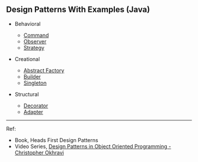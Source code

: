 ## Design Patterns With Examples (Java)

- Behavioral
  - [Command](https://github.com/gauravghongde/java-design-patterns/tree/master/_Behavioral/Command)
  - [Observer](https://github.com/gauravghongde/java-design-patterns/tree/master/_Behavioral/Observer)
  - [Strategy](https://github.com/gauravghongde/java-design-patterns/tree/master/_Behavioral/Strategy)
  
- Creational
  - [Abstract Factory](https://github.com/gauravghongde/java-design-patterns/tree/master/_Creational/AbstractFactory)
  - [Builder](https://github.com/gauravghongde/java-design-patterns/tree/master/_Creational/Builder)
  - [Singleton](https://github.com/gauravghongde/java-design-patterns/tree/master/_Creational/Singleton)
  
- Structural
  - [Decorator](https://github.com/gauravghongde/java-design-patterns/tree/master/_Structural/Decorator)
  - [Adapter](https://github.com/gauravghongde/java-design-patterns/tree/master/_Structural/Adapter)
---
Ref: 
- Book, Heads First Design Patterns 
- Video Series, [Design Patterns in Object Oriented Programming -
 Christopher Okhravi
](https://www.youtube.com/playlist?list=PLrhzvIcii6GNjpARdnO4ueTUAVR9eMBpc "View Playlist")

